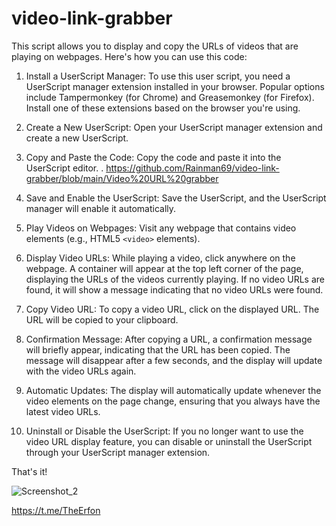 # video-link-grabber

This script allows you to display and copy the URLs of videos that are playing on webpages. Here's how you can use this code:

1. Install a UserScript Manager: To use this user script, you need a UserScript manager extension installed in your browser. Popular options include Tampermonkey (for Chrome) and Greasemonkey (for Firefox). Install one of these extensions based on the browser you're using.

2. Create a New UserScript: Open your UserScript manager extension and create a new UserScript.

3. Copy and Paste the Code: Copy the code and paste it into the UserScript editor.
. https://github.com/Rainman69/video-link-grabber/blob/main/Video%20URL%20grabber

4. Save and Enable the UserScript: Save the UserScript, and the UserScript manager will enable it automatically.

5. Play Videos on Webpages: Visit any webpage that contains video elements (e.g., HTML5 `<video>` elements).

6. Display Video URLs: While playing a video, click anywhere on the webpage. A container will appear at the top left corner of the page, displaying the URLs of the videos currently playing. If no video URLs are found, it will show a message indicating that no video URLs were found.

7. Copy Video URL: To copy a video URL, click on the displayed URL. The URL will be copied to your clipboard.

8. Confirmation Message: After copying a URL, a confirmation message will briefly appear, indicating that the URL has been copied. The message will disappear after a few seconds, and the display will update with the video URLs again.

9. Automatic Updates: The display will automatically update whenever the video elements on the page change, ensuring that you always have the latest video URLs.

10. Uninstall or Disable the UserScript: If you no longer want to use the video URL display feature, you can disable or uninstall the UserScript through your UserScript manager extension.

That's it!

![Screenshot_2](https://github.com/Rainman69/video-link-grabber/assets/96986338/00cc9831-9fda-4644-81bc-84ecd3d6abd1)


https://t.me/TheErfon
